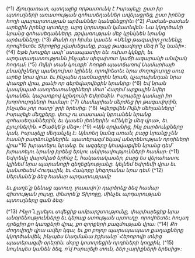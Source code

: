 
(^1) _Ճյուղառատ, պտղալից որթատունկ է Իսրայելը.
ըստ իր պտուղների առատության զոհասեղաններ ավելացրեց,
ըստ իրենց հողի պարարտության արձաններ կանգնեցրին։_
(^2) _Բաժան-բաժան արեցին իրենց սրտերը, արդ կորստյան կմատնվեն։
Նա կկործանի նրանց զոհասեղանները.
թշվառության մեջ կընկնեն նրանց արձանները։_
(^3) _Քանի որ հիմա կասեն. «Մենք թագավոր չունենք,
որովհետեւ Տիրոջից չվախեցանք,
բայց թագավորը մեզ ի՞նչ կանի»։_
(^4) _Եթե խոսքեր ասի՝ ստապատիր են.
ուխտ կկնքի, եւ արդարադատությունն ինչպես սիզախոտ
կաճի ագարակի անմշակ հողում։_
(^5) _Ովնի տան կուռքի՝ հորթի պատճառով Սամարիայի բնակիչները պանդուխտ կլինեն,
որովհետեւ նրա ժողովուրդը սուգ արեց նրա վրա.
եւ ինչպես դառնացրին նրան,
կչարախնդան նրա փառքի վրա,
քանի որ գերեվարվեցին նրանից։_
(^6) _Եվ նրան կապկպած ասորեստանցիների մոտ՝ Հարիմ արքային նվեր կտանեն.
կաշառքով կընդունի Եփրեմին.
Իսրայելը կամաչի իր խորհուրդների համար։_
(^7) _Սամարիան մերժեց իր թագավորին,
ինչպես չոր ոստը՝ ջրի երեսից։_
(^8) _Կվերցվեն Ովնի մեհյանները՝ Իսրայելի մեղքերը.
փուշ ու տատասկ կբուսնեն նրանց զոհասեղաններին,
եւ կասեն լեռներին. «Ընկե՛ք մեզ վրա»,
եւ բլուրներին. «Ծածկե՛ք մեզ»։_
(^9) _«Այն օրվանից, ինչ բարձունքները կան,
Իսրայելը մեղանչել է։
Այնտեղ կանգ առան,
բայց նրանք չեն հասնի բարձունքներին.
պատերազմ եկավ անօրենության որդիների վրա՝_^10 _խրատելու նրանց.
եւ ազգերը կհավաքվեն նրանց դեմ՝
խրատելու նրանց իրենց երկու անիրավությունների համար։_
(^11) _Եփրեմը վարժված երինջ է, հակառակասեր,
բայց ես վերահասու կլինեմ նրա պարանոցի գեղեցկությանը.
կելնեմ Եփրեմի վրա եւ կանտեսեմ Հուդային,
եւ Հակոբը կհզորանա նրա դեմ։_
(^12) _Սերմանե՛ք ձեզ համար արդարությամբ_


_եւ քաղե՛ք կենաց պտուղ.
լուսավո՛ր դարձրեք ձեզ համար գիտության լույսը,
փնտրե՛ք Տիրոջը,
մինչեւ արդարության պտուղները գան ձեզ։_

(^13) _Ինչո՞ւ չլսելու տվեցիք ամբարշտությունը,
փայփայեցիք նրա անօրենությունները
եւ կերաք ստության պտուղը.
որովհետեւ հույսդ դրեցիր քո կառքերի վրա,
քո զորքերի բազմության վրա։_
(^14) _Քո ժողովրդի վրա ավեր կգա,
եւ քո բոլոր պարսպապատ քաղաքները կկործանվեն,
ինչպես Սաղմանա իշխանը՝ Հերոբովի տնից
պատերազմի օրերին. մորը կոտորեցին որդիների կողքին,_
(^15) _նույնպես կանեն ձեզ, ո՛վ Իսրայելի տուն,
ձեր չարիքների երեսից»։_
